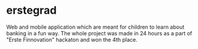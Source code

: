 erstegrad
=========

Web and mobile application which are meant for children to learn about banking in a fun way. The whole project was made in 24 hours as a part of "Erste Finnovation" hackaton and won the 4th place.
